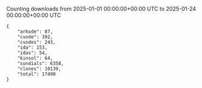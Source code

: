 
Counting downloads from 2025-01-01 00:00:00+00:00 UTC to 2025-01-24 00:00:00+00:00 UTC

```
{
    "arkode": 87,
    "cvode": 392,
    "cvodes": 243,
    "ida": 153,
    "idas": 54,
    "kinsol": 64,
    "sundials": 6358,
    "clones": 10139,
    "total": 17490
}
```
